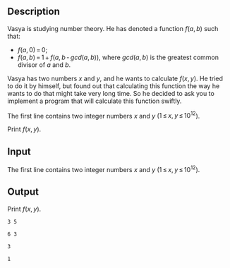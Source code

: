 ## Description

<div><p>Vasya is studying number theory. He has denoted a function <span class="tex-span"><i>f</i>(<i>a</i>, <i>b</i>)</span> such that:</p><ul> <li> <span class="tex-span"><i>f</i>(<i>a</i>, 0) = 0</span>; </li><li> <span class="tex-span"><i>f</i>(<i>a</i>, <i>b</i>) = 1 + <i>f</i>(<i>a</i>, <i>b</i> - <i>gcd</i>(<i>a</i>, <i>b</i>))</span>, where <span class="tex-span"><i>gcd</i>(<i>a</i>, <i>b</i>)</span> is the greatest common divisor of <span class="tex-span"><i>a</i></span> and <span class="tex-span"><i>b</i></span>. </li></ul><p>Vasya has two numbers <span class="tex-span"><i>x</i></span> and <span class="tex-span"><i>y</i></span>, and he wants to calculate <span class="tex-span"><i>f</i>(<i>x</i>, <i>y</i>)</span>. He tried to do it by himself, but found out that calculating this function the way he wants to do that might take very long time. So he decided to ask you to implement a program that will calculate this function swiftly.</p></div><div class="input-specification"><p>The first line contains two integer numbers <span class="tex-span"><i>x</i></span> and <span class="tex-span"><i>y</i></span> (<span class="tex-span">1 ≤ <i>x</i>, <i>y</i> ≤ 10<sup class="upper-index">12</sup></span>).</p></div><div class="output-specification"><p>Print <span class="tex-span"><i>f</i>(<i>x</i>, <i>y</i>)</span>.</p></div>

## Input

<p>The first line contains two integer numbers <span class="tex-span"><i>x</i></span> and <span class="tex-span"><i>y</i></span> (<span class="tex-span">1 ≤ <i>x</i>, <i>y</i> ≤ 10<sup class="upper-index">12</sup></span>).</p>

## Output

<p>Print <span class="tex-span"><i>f</i>(<i>x</i>, <i>y</i>)</span>.</p>





```input1
3 5

```




```input2
6 3

```




```output1
3

```




```output2
1

```


